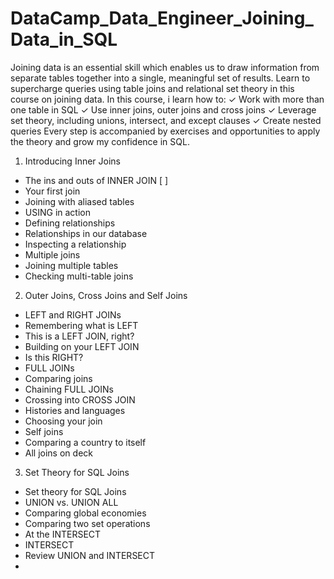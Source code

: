 # DataCamp_Data_Engineer_Joining_Data_in_SQL

Joining data is an essential skill which enables us to draw information from separate tables together into a single, meaningful set of results. Learn to supercharge queries using table joins and relational set theory in this course on joining data.
In this course, i learn how to:
✓ Work with more than one table in SQL
✓ Use inner joins, outer joins and cross joins
✓ Leverage set theory, including unions, intersect, and except clauses
✓ Create nested queries
Every step is accompanied by exercises and opportunities to apply the theory and grow my confidence in SQL.

1. Introducing Inner Joins

- The ins and outs of INNER JOIN [ ]
- Your first join
- Joining with aliased tables
- USING in action
- Defining relationships
- Relationships in our database
- Inspecting a relationship
- Multiple joins
- Joining multiple tables
- Checking multi-table joins

2. Outer Joins, Cross Joins and Self Joins

- LEFT and RIGHT JOINs
- Remembering what is LEFT
- This is a LEFT JOIN, right?
- Building on your LEFT JOIN
- Is this RIGHT?
- FULL JOINs
- Comparing joins
- Chaining FULL JOINs
- Crossing into CROSS JOIN
- Histories and languages
- Choosing your join
- Self joins
- Comparing a country to itself
- All joins on deck

3. Set Theory for SQL Joins

- Set theory for SQL Joins
- UNION vs. UNION ALL
- Comparing global economies
- Comparing two set operations
- At the INTERSECT
- INTERSECT
- Review UNION and INTERSECT
- 
